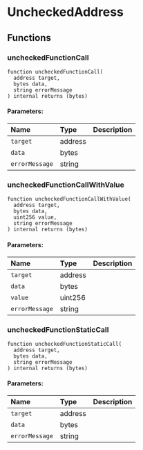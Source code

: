 # UncheckedAddress

## Functions

### uncheckedFunctionCall

```text
function uncheckedFunctionCall(
  address target,
  bytes data,
  string errorMessage
) internal returns (bytes)
```

#### Parameters:

| Name | Type | Description |
| :--- | :--- | :--- |
| `target` | address |  |
| `data` | bytes |  |
| `errorMessage` | string |  |

### uncheckedFunctionCallWithValue

```text
function uncheckedFunctionCallWithValue(
  address target,
  bytes data,
  uint256 value,
  string errorMessage
) internal returns (bytes)
```

#### Parameters:

| Name | Type | Description |
| :--- | :--- | :--- |
| `target` | address |  |
| `data` | bytes |  |
| `value` | uint256 |  |
| `errorMessage` | string |  |

### uncheckedFunctionStaticCall

```text
function uncheckedFunctionStaticCall(
  address target,
  bytes data,
  string errorMessage
) internal returns (bytes)
```

#### Parameters:

| Name | Type | Description |
| :--- | :--- | :--- |
| `target` | address |  |
| `data` | bytes |  |
| `errorMessage` | string |  |

